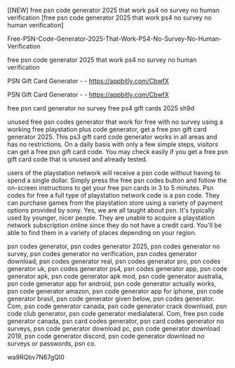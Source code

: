 [[NEW] free psn code generator 2025 that work ps4 no survey no human verification [free psn code generator 2025 that work ps4 no survey no human verification]

Free-PSN-Code-Generator-2025-That-Work-PS4-No-Survey-No-Human-Verification

free psn code generator 2025 that work ps4 no survey no human verification

PSN Gift Card Generator - - https://appbitly.com/CbwfX


PSN Gift Card Generator - - https://appbitly.com/CbwfX


free psn card generator no survey free ps4 gift cards 2025 sh9d

unused free psn codes generator that work for free with no survey using a working free playstation plus code generator, get a free psn gift card generator 2025. This ps3 gift card code generator works in all areas and has no restrictions. On a daily basis with only a few simple steps, visitors can get a free psn gift card code. You may check easily if you get a free psn gift card code that is unused and already tested.

users of the playstation network will receive a psn code without having to spend a single dollar. Simply press the free psn codes button and follow the on-screen instructions to get your free psn cards in 3 to 5 minutes. Psn codes for free a full type of playstation network code is a psn code. They can purchase games from the playstation store using a variety of payment options provided by sony. Yes, we are all taught about psn. It's typically used by younger, nicer people. They are unable to acquire a playstation network subscription online since they do not have a credit card. You'll be able to find them in a variety of places depending on your region.

psn codes generator, psn codes generator 2025, psn codes generator no survey, psn codes generator no verification, psn codes generator download, psn codes generator real, psn codes generator pro, psn codes generator uk, psn codes generator ps4, psn codes generator app, psn code generator apk, psn code generator apk mod, psn code generator australia, psn code generator app for android, psn code generator actually works, psn code generator amazon, psn code generator app for iphone, psn code generator brasil, psn code generator given below, psn codes generator. Com, psn code generator canada, psn code generator crack download, psn code club generator, psn code generator medialateral. Com, free psn code generator canada, psn card codes generator, psn card codes generator no surveys, psn code generator download pc, psn code generator download 2019, psn code generator discord, psn code generator download no surveys or passwords, psn co.

wa9RQbv7N67gQI0

